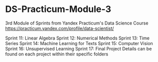 # DS-Practicum-Module-3
3rd Module of Sprints from Yandex Practicum's Data Science Course
https://practicum.yandex.com/profile/data-scientist/

Sprint 11: Linear Algebra
Sprint 12: Numerical Methods
Sprint 13: Time Series
Sprint 14: Machine Learning for Texts
Sprint 15: Computer Vision
Sprint 16: Unsupervised Learning
Sprint 17: Final Project
Details can be found on each project within their specific folders
